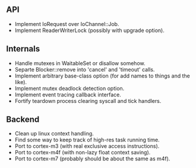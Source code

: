 API
---

 - Implement IoRequest over IoChannel::Job.
 - Implement ReaderWriterLock (possibly with upgrade option).
 
Internals
---------

 - Handle mutexes in WaitableSet or disallow somehow.
 - Separte Blocker::remove into 'cancel' and 'timeout' calls.
 - Implement arbitrary base-class option (for add names to things and the like).
 - Implement mutex deadlock detection option.
 - Implement event tracing callback interface.
 - Fortify teardown process clearing syscall and tick handlers.

Backend
-------

 - Clean up linux context handling.
 - Find some way to keep track of high-res task running time.
 - Port to cortex-m3 (with real exclusive access instructions).
 - Port to cortex-m4f (with non-lazy float context saving).
 - Port to cortex-m7 (probably should be about the same as m4f).
